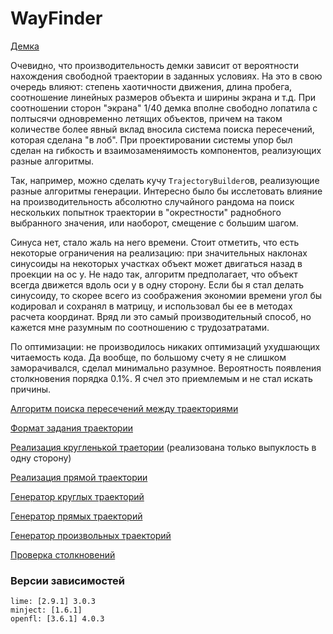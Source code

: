 # WayFinder

[Демка](https://github.com/pecheny/WayFinder/blob/master/demo/TraectoriesHx.swf?raw=true)

Очевидно, что производительность демки зависит от вероятности нахождения свободной траектории в заданных условиях. 
На это в свою очередь влияют: степень хаотичности движения, длина пробега, соотношение линейных размеров объекта и ширины экрана и т.д.
При соотношении сторон "экрана" 1/40 демка вполне свободно лопатила с полтысячи одновременно летящих объектов, 
причем на таком количестве более явный вклад вносила система поиска пересечений, которая сделана "в лоб".
При проектировании системы упор был сделан на гибкость и взаимозаменяимость компонентов, реализующих разные алгоритмы.

Так, например, можно сделать кучу `TrajectoryBuilder`ов, реализующие разные алгоритмы генерации. 
Интересно было бы исслетовать влияние на производительность абсолютно случайного рандома на поиск нескольких попытнок траектории в "окрестности" раднобного выбранного значения, 
или наоборот, смещение с большим шагом.

Синуса нет, стало жаль на него времени. Стоит отметить, что есть некоторые ограничения на реализацию: при значительных наклонах синусоиды 
на некоторых участках объект может двигаться назад в проекции на ос у. Не надо так, алгоритм предполагает, что объект всегда движется вдоль оси у в одну сторону.
Если бы я стал делать синусоиду, то скорее всего из соображения экономии времени угол бы кодировал и сохранял в матрицу,  и использовал бы ее в методах расчета координат.
Вряд ли это самый производительный способ, но кажется мне разумным по соотношению с трудозатратами.

По оптимизации: не производилось никаких оптимизаций ухудшающих читаемость кода. Да вообще, по большому счету я не слишком заморачивался, сделал минимально разумное.
Вероятность появления столкновения порядка 0.1%. Я счел это приемлемым и не стал искать причины.

[Алгоритм поиска пересечений между траекториями](https://github.com/pecheny/WayFinder/blob/master/src/impl/TrajectoryResolver.hx)

[Формат задания траектории](https://github.com/pecheny/WayFinder/blob/master/src/trajectory/Trajectory.hx)

[Реализация кругленькой траетории](https://github.com/pecheny/WayFinder/blob/master/src/trajectory/circle/LeftArcTrajectory.hx) (реализована только выпуклость в одну сторону)

[Реализация прямой траектории](https://github.com/pecheny/WayFinder/blob/master/src/trajectory/line/LineTrajectory.hx)

[Генератор круглых траекторий](https://github.com/pecheny/WayFinder/blob/master/src/trajectory/circle/CircleBuilder.hx)

[Генератор прямых траекторий](https://github.com/pecheny/WayFinder/blob/master/src/trajectory/line/LineBuilder.hx)

[Генератор произвольных траекторий](https://github.com/pecheny/WayFinder/blob/master/src/trajectory/RandomTrajectoryBuilder.hx)

[Проверка столкновений](https://github.com/pecheny/WayFinder/blob/master/src/impl/DebugSystem.hx)

### Версии зависимостей

```
lime: [2.9.1] 3.0.3
minject: [1.6.1] 
openfl: [3.6.1] 4.0.3
```


